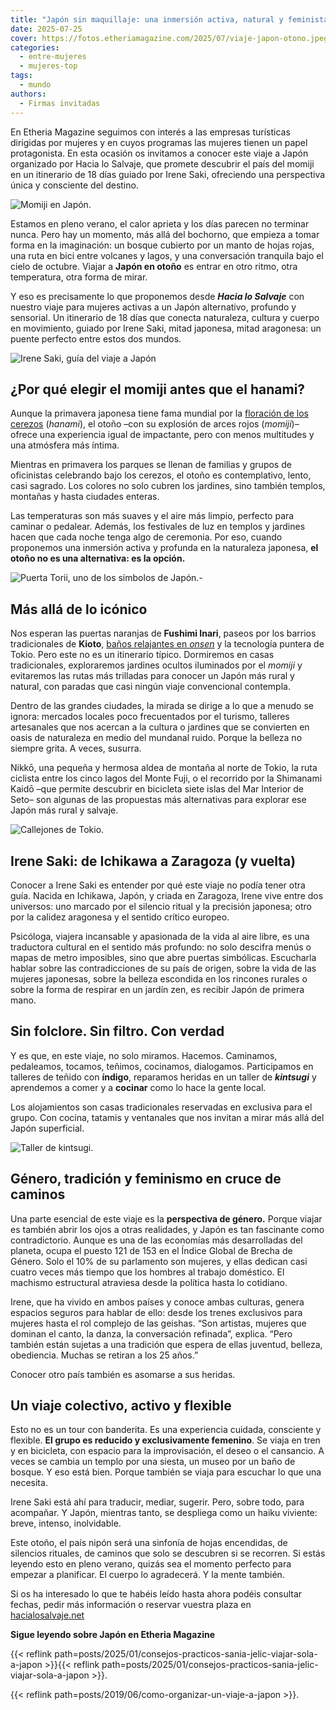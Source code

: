 ```yaml
---
title: "Japón sin maquillaje: una inmersión activa, natural y feminista en el país del momiji"
date: 2025-07-25
cover: https://fotos.etheriamagazine.com/2025/07/viaje-japon-otono.jpeg
categories: 
  - entre-mujeres
  - mujeres-top
tags: 
  - mundo
authors: 
  - Firmas invitadas
---
```


En Etheria Magazine seguimos con interés a las empresas turísticas dirigidas por mujeres 
y en cuyos programas las mujeres tienen un papel protagonista. En esta ocasión os 
invitamos a conocer este viaje a Japón organizado por Hacia lo Salvaje, que promete 
descubrir el país del momiji en un itinerario de 18 días guiado por Irene Saki, 
ofreciendo una perspectiva única y consciente del destino. 

<!-- LEGACY_AUTHOR: **Autora: Ana Cortés, fundadora de Hacia lo Salvaje** -->

![Momiji en Japón.](https://fotos.etheriamagazine.com/2025/07/viaje-japon-otono.jpeg "Momiji en Japón. © Eiya Maeda")

Estamos en pleno verano, el calor aprieta y los días parecen no terminar nunca. Pero hay 
un momento, más allá del bochorno, que empieza a tomar forma en la imaginación: un 
bosque cubierto por un manto de hojas rojas, una ruta en bici entre volcanes y lagos, y 
una conversación tranquila bajo el cielo de octubre. Viajar a **Japón en otoño** es 
entrar en otro ritmo, otra temperatura, otra forma de mirar. 

Y eso es precisamente lo que proponemos desde **_Hacia lo Salvaje_** con nuestro viaje 
para mujeres activas a un Japón alternativo, profundo y sensorial. Un itinerario de 18 
días que conecta naturaleza, cultura y cuerpo en movimiento, guiado por Irene Saki, 
mitad japonesa, mitad aragonesa: un puente perfecto entre estos dos mundos. 

![Irene Saki, guía del viaje a Japón](https://fotos.etheriamagazine.com/2025/07/Irene-Saki-viaje-japon.jpg "Irene Saki, guía del viaje a Japón.")

## ¿Por qué elegir el momiji antes que el hanami?

Aunque la primavera japonesa tiene fama mundial por la [floración de los 
cerezos](https://fotos.etheriamagazine.com/2024/02/Tokio-cerezos-okutama.jpg) 
(_hanami_), el otoño –con su explosión de arces rojos (_momiji_)– ofrece una experiencia 
igual de impactante, pero con menos multitudes y una atmósfera más íntima. 

Mientras en primavera los parques se llenan de familias y grupos de oficinistas 
celebrando bajo los cerezos, el otoño es contemplativo, lento, casi sagrado. Los colores 
no solo cubren los jardines, sino también templos, montañas y hasta ciudades enteras. 

Las temperaturas son más suaves y el aire más limpio, perfecto para caminar o pedalear. 
Además, los festivales de luz en templos y jardines hacen que cada noche tenga algo de 
ceremonia. Por eso, cuando proponemos una inmersión activa y profunda en la naturaleza 
japonesa, **el otoño no es una alternativa: es la opción.** 

![Puerta Torii, uno de los símbolos de Japón.-](https://fotos.etheriamagazine.com/2025/07/Puertas-Tori-etheria-magazine.jpg "Puerta Torii, uno de los símbolos de Japón.")

## Más allá de lo icónico

Nos esperan las puertas naranjas de **Fushimi Inari**, paseos por los barrios 
tradicionales de **Kioto**, [baños relajantes en 
_onsen_](https://fotos.etheriamagazine.com/2019/04/Japon-onsen-ryokan-tatami.jpg) 
y la tecnología puntera de Tokio. Pero este no es un itinerario típico. Dormiremos en 
casas tradicionales, exploraremos jardines ocultos iluminados por el _momiji_ y 
evitaremos las rutas más trilladas para conocer un Japón más rural y natural, con 
paradas que casi ningún viaje convencional contempla. 

Dentro de las grandes ciudades, la mirada se dirige a lo que a menudo se ignora: 
mercados locales poco frecuentados por el turismo, talleres artesanales que nos acercan 
a la cultura o jardines que se convierten en oasis de naturaleza en medio del mundanal 
ruido. Porque la belleza no siempre grita. A veces, susurra. 

Nikkō, una pequeña y hermosa aldea de montaña al norte de Tokio, la ruta ciclista entre 
los cinco lagos del Monte Fuji, o el recorrido por la Shimanami Kaidō –que permite 
descubrir en bicicleta siete islas del Mar Interior de Seto– son algunas de las 
propuestas más alternativas para explorar ese Japón más rural y salvaje. 

![Callejones de Tokio.](https://fotos.etheriamagazine.com/2025/07/Callejones-de-Tokyo-etheria-magazine.jpg "Callejones de Tokio.")

## Irene Saki: de Ichikawa a Zaragoza (y vuelta)

Conocer a Irene Saki es entender por qué este viaje no podía tener otra guía. Nacida en 
Ichikawa, Japón, y criada en Zaragoza, Irene vive entre dos universos: uno marcado por 
el silencio ritual y la precisión japonesa; otro por la calidez aragonesa y el sentido 
crítico europeo. 

Psicóloga, viajera incansable y apasionada de la vida al aire libre, es una traductora 
cultural en el sentido más profundo: no solo descifra menús o mapas de metro imposibles, 
sino que abre puertas simbólicas. Escucharla hablar sobre las contradicciones de su país 
de origen, sobre la vida de las mujeres japonesas, sobre la belleza escondida en los 
rincones rurales o sobre la forma de respirar en un jardín zen, es recibir Japón de 
primera mano. 

## Sin folclore. Sin filtro. Con verdad

Y es que, en este viaje, no solo miramos. Hacemos. Caminamos, pedaleamos, tocamos, 
teñimos, cocinamos, dialogamos. Participamos en talleres de teñido con **índigo**, 
reparamos heridas en un taller de _**kintsugi**_ y aprendemos a comer y a **cocinar** 
como lo hace la gente local. 

Los alojamientos son casas tradicionales reservadas en exclusiva para el grupo. Con 
cocina, tatamis y ventanales que nos invitan a mirar más allá del Japón superficial. 

![Taller de kintsugi.](https://fotos.etheriamagazine.com/2025/07/kintsugi-taller-japon.jpeg "El viaje a Japón incluye un taller de kintsugi. © Riho Kitagawa")

## Género, tradición y feminismo en cruce de caminos

Una parte esencial de este viaje es la **perspectiva de género.** Porque viajar es 
también abrir los ojos a otras realidades, y Japón es tan fascinante como 
contradictorio. Aunque es una de las economías más desarrolladas del planeta, ocupa el 
puesto 121 de 153 en el Índice Global de Brecha de Género. Solo el 10% de su parlamento 
son mujeres, y ellas dedican casi cuatro veces más tiempo que los hombres al trabajo 
doméstico. El machismo estructural atraviesa desde la política hasta lo cotidiano. 

Irene, que ha vivido en ambos países y conoce ambas culturas, genera espacios seguros 
para hablar de ello: desde los trenes exclusivos para mujeres hasta el rol complejo de 
las geishas. “Son artistas, mujeres que dominan el canto, la danza, la conversación 
refinada”, explica. “Pero también están sujetas a una tradición que espera de ellas 
juventud, belleza, obediencia. Muchas se retiran a los 25 años.” 

Conocer otro país también es asomarse a sus heridas. 

## Un viaje colectivo, activo y flexible

Esto no es un tour con banderita. Es una experiencia cuidada, consciente y flexible. 
**El grupo es reducido y exclusivamente femenino**. Se viaja en tren y en bicicleta, con 
espacio para la improvisación, el deseo o el cansancio. A veces se cambia un templo por 
una siesta, un museo por un baño de bosque. Y eso está bien. Porque también se viaja 
para escuchar lo que una necesita. 

Irene Saki está ahí para traducir, mediar, sugerir. Pero, sobre todo, para acompañar. Y 
Japón, mientras tanto, se despliega como un haiku viviente: breve, intenso, inolvidable. 

Este otoño, el país nipón será una sinfonía de hojas encendidas, de silencios rituales, 
de caminos que solo se descubren si se recorren. Si estás leyendo esto en pleno verano, 
quizás sea el momento perfecto para empezar a planificar. El cuerpo lo agradecerá. Y la 
mente también. 

Si os ha interesado lo que te habéis leído hasta ahora podéis consultar fechas, pedir 
más información o reservar vuestra plaza en 
[hacialosalvaje.net](https://hacialosalvaje.net/japon-para-mujeres-activas-con-irene-saki/) 

**Sigue leyendo sobre Japón en Etheria Magazine** 

{{< reflink path=posts/2025/01/consejos-practicos-sania-jelic-viajar-sola-a-japon >}}{{< 
reflink path=posts/2025/01/consejos-practicos-sania-jelic-viajar-sola-a-japon >}}. 

{{< reflink path=posts/2019/06/como-organizar-un-viaje-a-japon >}}.
